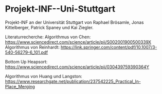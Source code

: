 ﻿# Projekt-INF--Uni-Stuttgart
Projekt-INF an der Universität Stuttgart von Raphael Brösamle, Jonas Kittelberger, Patrick Spaney und Kai Ziegler.

Literaturrecherche:
Algorithmus von Chen:
https://www.sciencedirect.com/science/article/pii/S002001900500339X
Algorithmus von Reinhardt:
https://link.springer.com/content/pdf/10.1007/3-540-56279-6_101.pdf

Bottom Up Heapsort:
https://www.sciencedirect.com/science/article/pii/030439759390364Y

Algorithmus von Huang und Langston:
https://www.researchgate.net/publication/237542225_Practical_In-Place_Merging